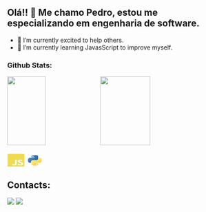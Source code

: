 ## Olá!! 👋 Me chamo Pedro, estou me especializando em engenharia de software. 
- 🔭 I’m currently excited to help others.
- 🌱 I’m currently learning JavasScript to improve myself.

### Github Stats:
<div>
  <img width="42%" height="160px" src="https://github-readme-stats.vercel.app/api?username=PedroSantos1426&show_icons=true&theme=tokyonight">
  <img width="48%" height="160px" src="https://github-readme-stats.vercel.app/api/top-langs/?username=PedroSantos1426&layout=compact&theme=tokyonight">
</div>

<div style="display: inline_block"><br>
  <img align="center" alt="Pedro-Js" height="30" width="40" src="https://raw.githubusercontent.com/devicons/devicon/master/icons/javascript/javascript-plain.svg">
  <img align="center" alt="Pedro-Python" height="30" width="40" src="https://raw.githubusercontent.com/devicons/devicon/master/icons/python/python-original.svg">
</div>

## Contacts:
<div> 
  <a href = "mailto:ppedropds@gmail.com"><img src="https://img.shields.io/badge/-Gmail-%23333?style=for-the-badge&logo=gmail&logoColor=white" target="_blank"></a>
  <a href="https://www.linkedin.com/in/pedro-dos-santos37" target="_blank"><img src="https://img.shields.io/badge/-LinkedIn-%230077B5?style=for-the-badge&logo=linkedin&logoColor=white" target="_blank"></a> 
</div>
